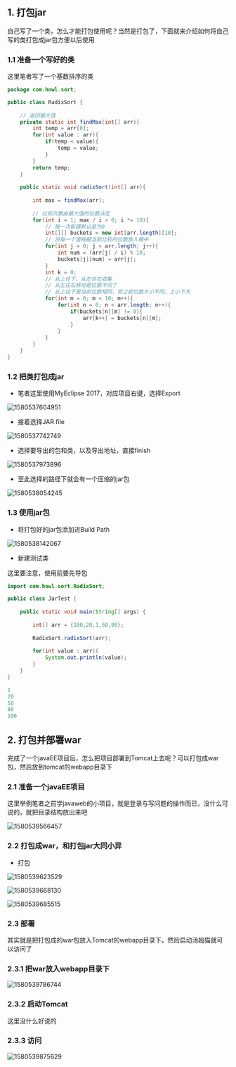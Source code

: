 ## 1. 打包jar

自己写了一个类，怎么才能打包使用呢？当然是打包了，下面就来介绍如何将自己写的类打包成jar包方便以后使用



### 1.1 准备一个写好的类

这里笔者写了一个基数排序的类

```java
package com.howl.sort;

public class RadixSort {
	
	// 返回最大值
	private static int findMax(int[] arr){
		int temp = arr[0];
		for(int value : arr){
			if(temp < value){
				temp = value;
			}
		}
		return temp;
	}
		
	public static void radixSort(int[] arr){
		
		int max = findMax(arr);
		
		// 比较次数由最大值的位数决定
		for(int i = 1; max / i > 0; i *= 10){
			// 每一次新建默认是为0
			int[][] buckets = new int[arr.length][10];
			// 将每一个值根据当前比较的位数放入桶中
			for(int j = 0; j < arr.length; j++){
				int num = (arr[j] / i) % 10;
				buckets[j][num] = arr[j];
			}
			int k = 0;
			// 从上往下，从左往右收集
			// 从左往右移动是位数不同了
			// 从上往下是当前位数相同，但之前位数大小不同，上小下大
			for(int m = 0; m < 10; m++){
				for(int n = 0; n < arr.length; n++){
					if(buckets[n][m] != 0){
						arr[k++] = buckets[n][m];
					}
				}
			}
		}
	}
}
```





### 1.2 把类打包成jar

* 笔者这里使用MyEclipse  2017，对应项目右键，选择Export

![1580537604951](C:\Users\Howl\AppData\Roaming\Typora\typora-user-images\1580537604951.png)



* 接着选择JAR file

![1580537742749](C:\Users\Howl\AppData\Roaming\Typora\typora-user-images\1580537742749.png)



* 选择要导出的包和类，以及导出地址，直接finish

![1580537973896](C:\Users\Howl\AppData\Roaming\Typora\typora-user-images\1580537973896.png)

* 至此选择的路径下就会有一个压缩的jar包

![1580538054245](C:\Users\Howl\AppData\Roaming\Typora\typora-user-images\1580538054245.png)





### 1.3 使用jar包

* 将打包好的jar包添加进Build Path

![1580538142067](C:\Users\Howl\AppData\Roaming\Typora\typora-user-images\1580538142067.png)



* 新建测试类

这里要注意，使用前要先导包

```java
import com.howl.sort.RadixSort;

public class JarTest {
	
	public static void main(String[] args) {
		
		int[] arr = {100,20,1,50,80};
		
		RadixSort.radixSort(arr);
		
		for(int value : arr){
			System.out.println(value);
		}
	}
}
```

```java
1
20
50
80
100
```













## 2. 打包并部署war

完成了一个javaEE项目后，怎么把项目部署到Tomcat上去呢？可以打包成war包，然后放到tomcat的webapp目录下



### 2.1 准备一个javaEE项目

这里举例笔者之前学javaweb的小项目，就是登录与写问题的操作而已，没什么可说的，就把目录结构放出来吧

![1580539566457](C:\Users\Howl\AppData\Roaming\Typora\typora-user-images\1580539566457.png)





### 2.2 打包成war，和打包jar大同小异

* 打包

![1580539623529](C:\Users\Howl\AppData\Roaming\Typora\typora-user-images\1580539623529.png)

![1580539668130](C:\Users\Howl\AppData\Roaming\Typora\typora-user-images\1580539668130.png)

![1580539685515](C:\Users\Howl\AppData\Roaming\Typora\typora-user-images\1580539685515.png)



### 2.3 部署

其实就是把打包成的war包放入Tomcat的webapp目录下，然后启动汤姆猫就可以访问了



### 2.3.1 把war放入webapp目录下

![1580539786744](C:\Users\Howl\AppData\Roaming\Typora\typora-user-images\1580539786744.png)



### 2.3.2 启动Tomcat

这里没什么好说的





### 2.3.3 访问

![1580539875629](C:\Users\Howl\AppData\Roaming\Typora\typora-user-images\1580539875629.png)

